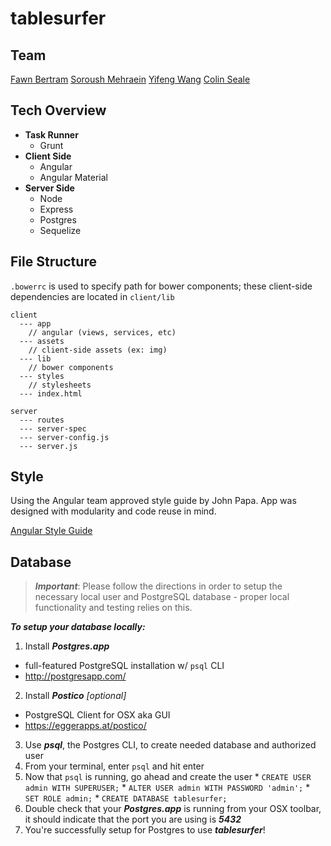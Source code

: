 # tablesurfer

## Team

[Fawn Bertram](https://github.com/Faline10)
[Soroush Mehraein](https://github.com/smehraein)
[Yifeng Wang](https://github.com/yifengwang15)
[Colin Seale](https://github.com/ceseale)

## Tech Overview

* **Task Runner**
  * Grunt
* **Client Side**
  * Angular
  * Angular Material
* **Server Side**
  * Node
  * Express
  * Postgres
  * Sequelize


## File Structure

`.bowerrc` is used to specify path for bower components; these client-side dependencies are located in `client/lib`

```
client
  --- app
    // angular (views, services, etc)
  --- assets
    // client-side assets (ex: img)
  --- lib
    // bower components
  --- styles
    // stylesheets
  --- index.html

server
  --- routes
  --- server-spec
  --- server-config.js
  --- server.js
```

## Style

Using the Angular team approved style guide by John Papa. App was designed with modularity and code reuse in mind.

[Angular Style Guide](http://www.johnpapa.net/angular-style-guide/)

## Database

> ***Important***: Please follow the directions in order to setup the necessary local user and PostgreSQL database - proper local functionality and testing relies on this.

***To setup your database locally:***

1. Install ***Postgres.app***
  * full-featured PostgreSQL installation w/ `psql` CLI
  * http://postgresapp.com/
2. Install ***Postico*** *_[optional]_*
  * PostgreSQL Client for OSX aka GUI
  * https://eggerapps.at/postico/
3. Use ***psql***, the Postgres CLI, to create needed database and authorized user
  1. From your terminal, enter `psql` and hit enter
  2. Now that `psql` is running, go ahead and create the user
    * `CREATE USER admin WITH SUPERUSER;`
    * `ALTER USER admin WITH PASSWORD 'admin';`
    * `SET ROLE admin;`
    * `CREATE DATABASE tablesurfer;`
4. Double check that your ***Postgres.app*** is running from your OSX toolbar, it should indicate that the port you are using is ***5432***
5. You're successfully setup for Postgres to use ***tablesurfer***!
